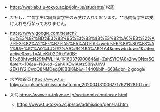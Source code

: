 

- https://weblab.t.u-tokyo.ac.jp/join-us/students/ 松尾
-  ただし、**留学生は国費留学生のみ受け入れております。**私費留学生は受け入れを行なっておりません。

- https://www.google.com/search?q=%E3%82%BD%E3%83%95%E3%83%88%E3%82%A6%E3%82%A7%E3%82%A2%E5%B7%A5%E5%AD%A6+web%E6%8A%80%E8%A1%93+%E7%A0%94%E7%A9%B6%E5%AE%A4&newwindow=1&safe=active&sxsrf=ALeKk02DAkYV0B-E1tk68hfwxN29fMWLHA:1616037990064&ei=ZshSYICfA8n2hwONxa5Q&start=10&sa=N&ved=2ahUKEwiA6tzS8rjvAhVJ-2EKHY2iCwoQ8NMDegQIBBBK&biw=1440&bih=668&dpr=2  google
-   大学院首页 https://www.t.u-tokyo.ac.jp/soe/admission/setcmm_202004131006271762182810.html
- 入试  https://www.t.u-tokyo.ac.jp/soe/admission/index.html
  - https://www.t.u-tokyo.ac.jp/soe/admission/general.html

